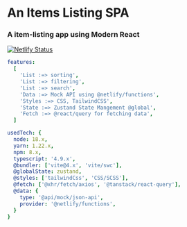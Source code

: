 # An Items Listing SPA

### A item-listing app using Modern React

[![Netlify Status](https://api.netlify.com/api/v1/badges/d1159be0-a3e5-46e7-a2c5-dff91e797912/deploy-status)](https://app.netlify.com/sites/listing-0xm/deploys)

```yml
features:
  [
    'List :=> sorting',
    'List :=> filtering',
    'List :=> search',
    'Data :=> Mock API using @netlify/functions',
    'Styles :=> CSS, TailwindCSS',
    'State :=> Zustand State Mangement @global',
    'Fetch :=> @react/query for fetching data',
  ]
```

```yml
usedTech: {
  node: 18.x,
  yarn: 1.22.x,
  npm: 8.x,
  typescript: '4.9.x',
  @bundler: ['vite@4.x', 'vite/swc'],
  @globalState: zustand,
  @styles: ['tailwindCss', 'CSS/SCSS'],
  @fetch: ['@xhr/fetch/axios', '@tanstack/react-query'],
  @data: {
    type: '@api/mock/json-api',
    provider: '@netlify/functions',
  }
}
```

